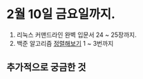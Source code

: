 # 2월 10일 금요일까지.
1. 리눅스 커맨드라인 완벽 입문서 24 ~ 25장까지.
2. 백준 알고리즘 [정렬해보기](https://www.acmicpc.net/step/9) 1 ~ 3번까지

## 추가적으로 궁금한 것
